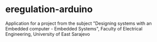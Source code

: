 # eregulation-arduino
Application for a project from the subject "Designing systems with an Embedded computer - Embedded Systems", Faculty of Electrical Engineering, University of East Sarajevo 
